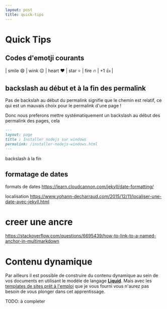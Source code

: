 ```yaml
---
layout: post
title: quick-tips
---
```

# Quick Tips

## Codes d'emotji courants

  | smile :smile: | wink :wink: | heart :heart: | star :star: | fire :fire: | +1 :+1: |

## backslash au début et à la fin des permalink

Pas de backslah au début du permalink signifie que le chemin est relatif, ce qui est un mauvais choix pour le permalink d'une page !

Donc nous preferons mettre systématiquement un backslash au début des permalink des pages, cela 

```markdown
---
layout: page
title : Installer nodejs sur windows
permalink: /installer-nodejs-windows.html
---

```

backslash à la fin

## formatage de dates

formats de dates https://learn.cloudcannon.com/jekyll/date-formatting/

localisation https://www.yohann-decharraud.com/2015/12/11/localiser-une-date-avec-jekyll.html

# creer une ancre

https://stackoverflow.com/questions/6695439/how-to-link-to-a-named-anchor-in-multimarkdown


# Contenu dynamique
Par ailleurs il est possible de construire du contenu dynamique au sein de vos documents en utilisant le modèle de langage [**Liquid**](https://shopify.github.io/liquid/). Mais avec les  [templates de sites prêt à l'emploi](/maggire-jekyll3-templates.html) que je vous fourni vous n'aurez pas besoin de vous plonger dans cet apprentissage.

TODO: à completer
